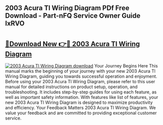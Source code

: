 ## 2003 Acura Tl Wiring Diagram PDf Free Download - Part-nFQ Service Owner Guide IxRVO

# <h2><a href="http://dfrodm1.blite.top/?on=2003+Acura+Tl+Wiring+Diagram">🔗Download New 👉🔴 2003 Acura Tl Wiring Diagram</a></h2>

[![2003 Acura Tl Wiring Diagram download](https://i.imgur.com/lujVjoI.png)](http://dfrodm1.blite.top/?on=2003+Acura+Tl+Wiring+Diagram)
Your Journey Begins Here This manual marks the beginning of your journey with your new 2003 Acura Tl Wiring Diagram, guiding you towards successful operation and enjoyment. Before using your 2003 Acura Tl Wiring Diagram, please refer to this user manual for detailed instructions on product setup, operation, and troubleshooting. It includes step-by-step guides for using each feature, as well as important safety information. With features like list of features, your new 2003 Acura Tl Wiring Diagram is designed to maximize productivity and efficiency. Your Feedback Matters 2003 Acura Tl Wiring Diagram. We value your feedback and are committed to providing exceptional customer service.

